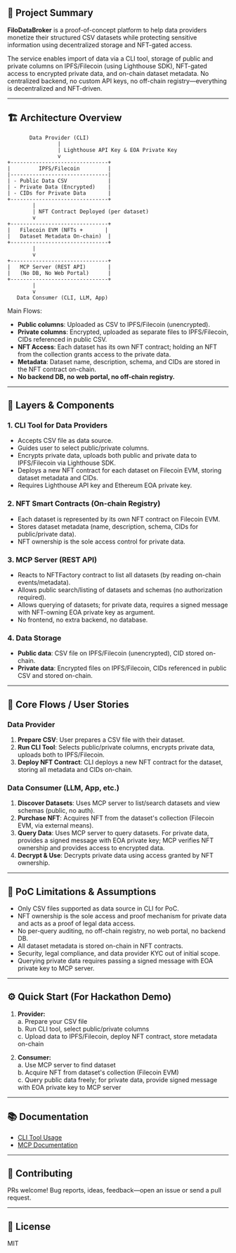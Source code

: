 ## 🚀 Project Summary

**FiloDataBroker** is a proof-of-concept platform to help data providers monetize their structured CSV datasets while protecting sensitive information using decentralized storage and NFT-gated access.

The service enables import of data via a CLI tool, storage of public and private columns on IPFS/Filecoin (using Lighthouse SDK), NFT-gated access to encrypted private data, and on-chain dataset metadata. No centralized backend, no custom API keys, no off-chain registry—everything is decentralized and NFT-driven.

---

## 🏗️ Architecture Overview

```
       Data Provider (CLI)
                |
                | Lighthouse API Key & EOA Private Key
                v
+-------------------------------+
|         IPFS/Filecoin         |
|-------------------------------|
| - Public Data CSV             |
| - Private Data (Encrypted)    |
| - CIDs for Private Data       |
+-------------------------------+
        |
        | NFT Contract Deployed (per dataset)
        v
+-------------------------------+
|   Filecoin EVM (NFTs +       |
|   Dataset Metadata On-chain)  |
+-------------------------------+
        |
        v
+-------------------------------+
|   MCP Server (REST API)       |
|   (No DB, No Web Portal)      |
+-------------------------------+
        |
        v
   Data Consumer (CLI, LLM, App)
```

Main Flows:

- **Public columns**: Uploaded as CSV to IPFS/Filecoin (unencrypted).
- **Private columns**: Encrypted, uploaded as separate files to IPFS/Filecoin, CIDs referenced in public CSV.
- **NFT Access**: Each dataset has its own NFT contract; holding an NFT from the collection grants access to the private data.
- **Metadata**: Dataset name, description, schema, and CIDs are stored in the NFT contract on-chain.
- **No backend DB, no web portal, no off-chain registry.**

---

## 🧩 Layers & Components

### 1. **CLI Tool for Data Providers**

- Accepts CSV file as data source.
- Guides user to select public/private columns.
- Encrypts private data, uploads both public and private data to IPFS/Filecoin via Lighthouse SDK.
- Deploys a new NFT contract for each dataset on Filecoin EVM, storing dataset metadata and CIDs.
- Requires Lighthouse API key and Ethereum EOA private key.

### 2. **NFT Smart Contracts (On-chain Registry)**

- Each dataset is represented by its own NFT contract on Filecoin EVM.
- Stores dataset metadata (name, description, schema, CIDs for public/private data).
- NFT ownership is the sole access control for private data.

### 3. **MCP Server (REST API)**

- Reacts to NFTFactory contract to list all datasets (by reading on-chain events/metadata).
- Allows public search/listing of datasets and schemas (no authorization required).
- Allows querying of datasets; for private data, requires a signed message with NFT-owning EOA private key as argument.
- No frontend, no extra backend, no database.

### 4. **Data Storage**

- **Public data**: CSV file on IPFS/Filecoin (unencrypted), CID stored on-chain.
- **Private data**: Encrypted files on IPFS/Filecoin, CIDs referenced in public CSV and stored on-chain.

---

## 🔄 Core Flows / User Stories

### Data Provider

1. **Prepare CSV**: User prepares a CSV file with their dataset.
2. **Run CLI Tool**: Selects public/private columns, encrypts private data, uploads both to IPFS/Filecoin.
3. **Deploy NFT Contract**: CLI deploys a new NFT contract for the dataset, storing all metadata and CIDs on-chain.

### Data Consumer (LLM, App, etc.)

1. **Discover Datasets**: Uses MCP server to list/search datasets and view schemas (public, no auth).
2. **Purchase NFT**: Acquires NFT from the dataset's collection (Filecoin EVM, via external means).
3. **Query Data**: Uses MCP server to query datasets. For private data, provides a signed message with EOA private key; MCP verifies NFT ownership and provides access to encrypted data.
4. **Decrypt & Use**: Decrypts private data using access granted by NFT ownership.

---

## 🧪 PoC Limitations & Assumptions

- Only CSV files supported as data source in CLI for PoC.
- NFT ownership is the sole access and proof mechanism for private data and acts as a proof of legal data access.
- No per-query auditing, no off-chain registry, no web portal, no backend DB.
- All dataset metadata is stored on-chain in NFT contracts.
- Security, legal compliance, and data provider KYC out of initial scope.
- Querying private data requires passing a signed message with EOA private key to MCP server.

---

## ⚙️ Quick Start (For Hackathon Demo)

1. **Provider:**  
   a. Prepare your CSV file  
   b. Run CLI tool, select public/private columns  
   c. Upload data to IPFS/Filecoin, deploy NFT contract, store metadata on-chain

2. **Consumer:**  
   a. Use MCP server to find dataset  
   b. Acquire NFT from dataset's collection (Filecoin EVM)  
   c. Query public data freely; for private data, provide signed message with EOA private key to MCP server

---

## 📚 Documentation

- [CLI Tool Usage](cli/README.md)
- [MCP Documentation](mcp/README.md)

---

## 🤝 Contributing

PRs welcome! Bug reports, ideas, feedback—open an issue or send a pull request.

---

## 📝 License

MIT
